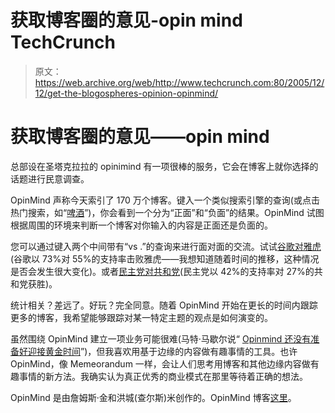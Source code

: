 # 获取博客圈的意见-opin mind TechCrunch

> 原文：<https://web.archive.org/web/http://www.techcrunch.com:80/2005/12/12/get-the-blogospheres-opinion-opinmind/>

# 获取博客圈的意见——opin mind

总部设在圣塔克拉拉的 opinimind 有一项很棒的服务，它会在博客上就你选择的话题进行民意调查。

OpinMind 声称今天索引了 170 万个博客。键入一个类似搜索引擎的查询(或点击热门搜索，如“[啤酒](https://web.archive.org/web/20221006021646/http://www.opinmind.com/search.jsp?q=beer)”)，你会看到一个分为“正面”和“负面”的结果。OpinMind 试图根据周围的环境来判断一个博客对你输入的内容是正面还是负面的。

您可以通过键入两个中间带有“vs .”的查询来进行面对面的交流。试试[谷歌对雅虎](https://web.archive.org/web/20221006021646/http://www.opinmind.com/search.jsp?q=google+vs.+yahoo)(谷歌以 73%对 55%的支持率击败雅虎——我想知道随着时间的推移，这种情况是否会发生很大变化)。或者[民主党对共和党](https://web.archive.org/web/20221006021646/http://www.opinmind.com/search.jsp?q=republicans+vs.+democrats)(民主党以 42%的支持率对 27%的共和党获胜)。

统计相关？差远了。好玩？完全同意。随着 OpinMind 开始在更长的时间内跟踪更多的博客，我希望能够跟踪对某一特定主题的观点是如何演变的。

虽然围绕 OpinMind 建立一项业务可能很难(马特·马歇尔说“ [Opinmind 还没有准备好迎接黄金时间](https://web.archive.org/web/20221006021646/http://www.siliconbeat.com/entries/2005/12/12/latest_startups_opinmind_not_ready_for_prime_time.html)”)，但我喜欢用基于边缘的内容做有趣事情的工具。也许 OpinMind，像 Memeorandum 一样，会让人们思考用博客和其他边缘内容做有趣事情的新方法。我确实认为真正优秀的商业模式在那里等待着正确的想法。

OpinMind 是由詹姆斯·金和洪城(查尔斯)米创作的。OpinMind 博客[这里](https://web.archive.org/web/20221006021646/http://blog.opinmind.com/)。